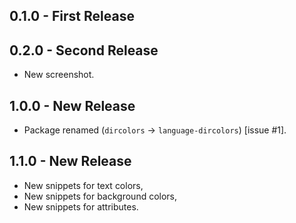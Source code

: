 ## 0.1.0 - First Release

## 0.2.0 - Second Release
- New screenshot.

## 1.0.0 - New Release
- Package renamed (```dircolors``` -> ```language-dircolors```) [issue #1].

## 1.1.0 - New Release
- New snippets for text colors,
- New snippets for background colors,
- New snippets for attributes.
